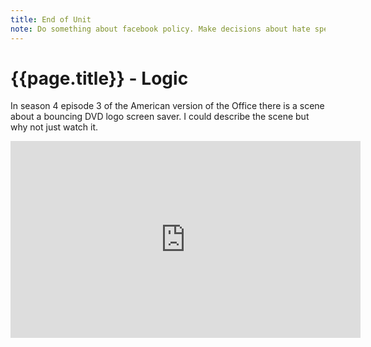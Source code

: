 ```yaml
---
title: End of Unit
note: Do something about facebook policy. Make decisions about hate speech with conditional logic.
---
```

# {{page.title}} - Logic

In season 4 episode 3 of the American version of the Office there is a scene about a bouncing DVD logo screen saver. I could describe the scene but why not just watch it.

<iframe width="560" height="315" src="https://www.youtube.com/embed/QOtuX0jL85Y?rel=0" frameborder="0" allow="autoplay; encrypted-media" allowfullscreen></iframe>
